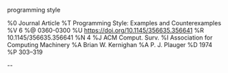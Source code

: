 programming style

%0 Journal Article
%T Programming Style: Examples and Counterexamples
%V 6
%@ 0360-0300
%U https://doi.org/10.1145/356635.356641
%R 10.1145/356635.356641
%N 4
%J ACM Comput. Surv.
%I Association for Computing Machinery
%A Brian W. Kernighan
%A P. J. Plauger
%D 1974
%P 303–319

--